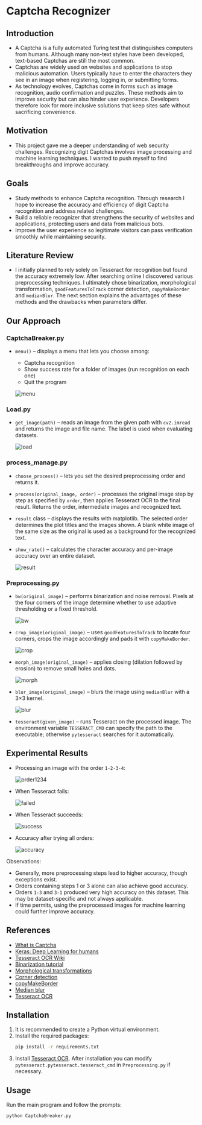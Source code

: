 # Captcha Recognizer

## Introduction

- A Captcha is a fully automated Turing test that distinguishes computers from humans. Although many non-text styles have been developed, text-based Captchas are still the most common.
- Captchas are widely used on websites and applications to stop malicious automation. Users typically have to enter the characters they see in an image when registering, logging in, or submitting forms.
- As technology evolves, Captchas come in forms such as image recognition, audio confirmation and puzzles. These methods aim to improve security but can also hinder user experience. Developers therefore look for more inclusive solutions that keep sites safe without sacrificing convenience.

## Motivation

- This project gave me a deeper understanding of web security challenges. Recognizing digit Captchas involves image processing and machine learning techniques. I wanted to push myself to find breakthroughs and improve accuracy.

## Goals

- Study methods to enhance Captcha recognition. Through research I hope to increase the accuracy and efficiency of digit Captcha recognition and address related challenges.
- Build a reliable recognizer that strengthens the security of websites and applications, protecting users and data from malicious bots.
- Improve the user experience so legitimate visitors can pass verification smoothly while maintaining security.

## Literature Review

- I initially planned to rely solely on Tesseract for recognition but found the accuracy extremely low. After searching online I discovered various preprocessing techniques. I ultimately chose binarization, morphological transformation, `goodFeaturesToTrack` corner detection, `copyMakeBorder` and `medianBlur`. The next section explains the advantages of these methods and the drawbacks when parameters differ.

## Our Approach

### CaptchaBreaker.py

- `menu()` – displays a menu that lets you choose among:
  - Captcha recognition
  - Show success rate for a folder of images (run recognition on each one)
  - Quit the program
  
  ![menu](https://github.com/lukeyu1025/CaptchaReader/assets/74660025/1ed8e644-86ca-4b1e-885a-39cd4f6fca0a)

### Load.py

- `get_image(path)` – reads an image from the given path with `cv2.imread` and returns the image and file name. The label is used when evaluating datasets.

  ![load](https://github.com/lukeyu1025/CaptchaReader/assets/74660025/d8511582-5c29-4ac9-9ba0-110f9b9a4711)

### process_manage.py

- `choose_process()` – lets you set the desired preprocessing order and returns it.
- `process(original_image, order)` – processes the original image step by step as specified by `order`, then applies Tesseract OCR to the final result. Returns the order, intermediate images and recognized text.
- `result` class – displays the results with matplotlib. The selected order determines the plot titles and the images shown. A blank white image of the same size as the original is used as a background for the recognized text.
- `show_rate()` – calculates the character accuracy and per-image accuracy over an entire dataset.

  ![result](https://github.com/lukeyu1025/CaptchaReader/assets/74660025/e6b996d5-cee7-4a47-9507-70c61cc174b7)

### Preprocessing.py

- `bw(original_image)` – performs binarization and noise removal. Pixels at the four corners of the image determine whether to use adaptive thresholding or a fixed threshold.

  ![bw](https://github.com/lukeyu1025/CaptchaReader/assets/74660025/ed6531c8-ad9c-4f45-952a-453eb99335d4)

- `crop_image(original_image)` – uses `goodFeaturesToTrack` to locate four corners, crops the image accordingly and pads it with `copyMakeBorder`.

  ![crop](https://github.com/lukeyu1025/CaptchaReader/assets/74660025/380df829-9371-4ac5-a672-13f35d3a096b)

- `morph_image(original_image)` – applies closing (dilation followed by erosion) to remove small holes and dots.

  ![morph](https://github.com/lukeyu1025/CaptchaReader/assets/74660025/1ee6e7eb-f065-43dd-baa5-0d9d077c4373)

- `blur_image(original_image)` – blurs the image using `medianBlur` with a 3×3 kernel.

  ![blur](https://github.com/lukeyu1025/CaptchaReader/assets/74660025/0cbf13b9-442d-4de0-8122-fc8cb77b4ee1)

- `tesseract(given_image)` – runs Tesseract on the processed image. The environment variable `TESSERACT_CMD` can specify the path to the executable; otherwise `pytesseract` searches for it automatically.

## Experimental Results

- Processing an image with the order `1-2-3-4`:

  ![order1234](https://github.com/lukeyu1025/CaptchaReader/assets/74660025/44e54142-1f67-416c-adfd-3c59d57c153d)

- When Tesseract fails:

  ![failed](https://github.com/lukeyu1025/CaptchaReader/assets/74660025/877af4ba-68ca-42f5-9b94-94a76810ec05)

- When Tesseract succeeds:

  ![success](https://github.com/lukeyu1025/CaptchaReader/assets/74660025/9616f533-fae7-4279-9ed7-7615839cfb53)

- Accuracy after trying all orders:

  ![accuracy](https://github.com/lukeyu1025/CaptchaReader/assets/74660025/080f3b41-bf3b-4372-9e3a-bdd5d5bfc5c4)

Observations:

- Generally, more preprocessing steps lead to higher accuracy, though exceptions exist.
- Orders containing steps 1 or 3 alone can also achieve good accuracy.
- Orders `1-3` and `3-1` produced very high accuracy on this dataset. This may be dataset-specific and not always applicable.
- If time permits, using the preprocessed images for machine learning could further improve accuracy.

## References

- [What is Captcha](https://zh.wikipedia.org/zh-tw/%E9%AA%8C%E8%AF%81%E7%A0%81)
- [Keras: Deep Learning for humans](https://keras.io/)
- [Tesseract OCR Wiki](https://github.com/UB-Mannheim/tesseract/wiki)
- [Binarization tutorial](https://steam.oxxostudio.tw/category/python/ai/opencv-threshold.html)
- [Morphological transformations](https://blog.csdn.net/qq_36560894/article/details/107667211)
- [Corner detection](https://blog.csdn.net/guduruyu/article/details/69537083)
- [copyMakeBorder](https://blog.csdn.net/qq_36560894/article/details/105416273)
- [Median blur](https://blog.csdn.net/A_Z666666/article/details/81324288)
- [Tesseract OCR](https://github.com/tesseract-ocr/tesseract)

## Installation
1. It is recommended to create a Python virtual environment.
2. Install the required packages:
   ```bash
   pip install -r requirements.txt
   ```
3. Install [Tesseract OCR](https://github.com/tesseract-ocr/tesseract). After installation you can modify `pytesseract.pytesseract.tesseract_cmd` in `Preprocessing.py` if necessary.

## Usage
Run the main program and follow the prompts:

```bash
python CaptchaBreaker.py
```

